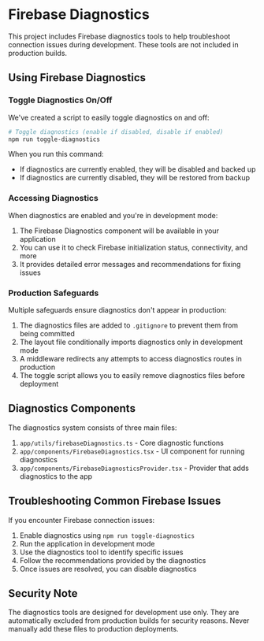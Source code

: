 # Firebase Diagnostics

This project includes Firebase diagnostics tools to help troubleshoot connection issues during development. These tools are not included in production builds.

## Using Firebase Diagnostics

### Toggle Diagnostics On/Off

We've created a script to easily toggle diagnostics on and off:

```bash
# Toggle diagnostics (enable if disabled, disable if enabled)
npm run toggle-diagnostics
```

When you run this command:
- If diagnostics are currently enabled, they will be disabled and backed up
- If diagnostics are currently disabled, they will be restored from backup

### Accessing Diagnostics

When diagnostics are enabled and you're in development mode:

1. The Firebase Diagnostics component will be available in your application
2. You can use it to check Firebase initialization status, connectivity, and more
3. It provides detailed error messages and recommendations for fixing issues

### Production Safeguards

Multiple safeguards ensure diagnostics don't appear in production:

1. The diagnostics files are added to `.gitignore` to prevent them from being committed
2. The layout file conditionally imports diagnostics only in development mode
3. A middleware redirects any attempts to access diagnostics routes in production
4. The toggle script allows you to easily remove diagnostics files before deployment

## Diagnostics Components

The diagnostics system consists of three main files:

1. `app/utils/firebaseDiagnostics.ts` - Core diagnostic functions
2. `app/components/FirebaseDiagnostics.tsx` - UI component for running diagnostics
3. `app/components/FirebaseDiagnosticsProvider.tsx` - Provider that adds diagnostics to the app

## Troubleshooting Common Firebase Issues

If you encounter Firebase connection issues:

1. Enable diagnostics using `npm run toggle-diagnostics`
2. Run the application in development mode
3. Use the diagnostics tool to identify specific issues
4. Follow the recommendations provided by the diagnostics
5. Once issues are resolved, you can disable diagnostics

## Security Note

The diagnostics tools are designed for development use only. They are automatically excluded from production builds for security reasons. Never manually add these files to production deployments. 